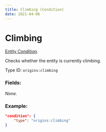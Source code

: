 ```yaml
---
title: Climbing (Condition)
date: 2021-04-06
---
```

# Climbing

[Entity Condition](../entity_conditions.md).

Checks whether the entity is currently climbing.

Type ID: `origins:climbing`

### Fields:

_None._

### Example:
```json
"condition": {
    "type": "origins:climbing"
}
```